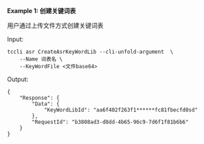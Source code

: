 **Example 1: 创建关键词表**

用户通过上传文件方式创建关键词表

Input: 

```
tccli asr CreateAsrKeyWordLib --cli-unfold-argument  \
    --Name 词表名 \
    --KeyWordFile <文件base64>
```

Output: 
```
{
    "Response": {
        "Data": {
            "KeyWordLibId": "aa6f402f263f1******fc81fbecfd0sd"
        },
        "RequestId": "b3808ad3-d8dd-4b65-96c9-7d6f1f81b6b6"
    }
}
```

